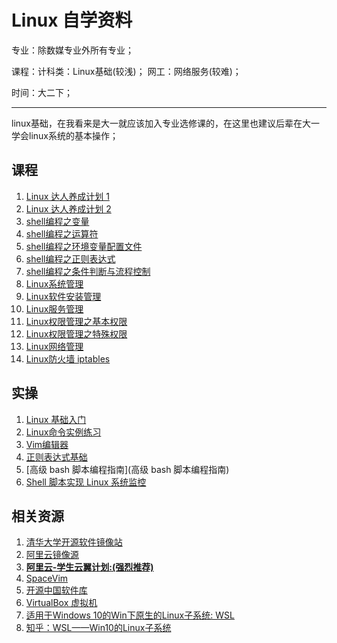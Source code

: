 # Linux 自学资料

专业：除数媒专业外所有专业；  

课程：计科类：Linux基础(较浅)； 网工：网络服务(较难)； 

时间：大二下；  

---

linux基础，在我看来是大一就应该加入专业选修课的，在这里也建议后辈在大一学会linux系统的基本操作；  

## 课程

1. [Linux 达人养成计划 1](http://www.imooc.com/learn/175)  
2. [Linux 达人养成计划 2](http://www.imooc.com/learn/111)  
3. [shell编程之变量](http://www.imooc.com/learn/336)  
4. [shell编程之运算符](http://www.imooc.com/learn/355)  
5. [shell编程之环境变量配置文件](http://www.imooc.com/learn/361)  
6. [shell编程之正则表达式](http://www.imooc.com/learn/378)  
7. [shell编程之条件判断与流程控制](http://www.imooc.com/learn/408)  
8. [Linux系统管理](http://www.imooc.com/learn/583)  
9. [Linux软件安装管理](http://www.imooc.com/learn/447)  
10. [Linux服务管理](http://www.imooc.com/learn/537)  
11. [Linux权限管理之基本权限](http://www.imooc.com/learn/481)  
12. [Linux权限管理之特殊权限](http://www.imooc.com/learn/499)   
13. [Linux网络管理](http://www.imooc.com/learn/258)  
14. [Linux防火墙 iptables](http://www.imooc.com/learn/389)  



## 实操  

1. [Linux 基础入门](https://www.shiyanlou.com/courses/1)  
2. [Linux命令实例练习](https://www.shiyanlou.com/courses/68)  
3. [Vim编辑器](https://www.shiyanlou.com/courses/2)  
4. [正则表达式基础](https://www.shiyanlou.com/courses/90)  
5. [高级 bash 脚本编程指南](高级 bash 脚本编程指南)  
6. [Shell 脚本实现 Linux 系统监控](https://www.shiyanlou.com/courses/597)  



## 相关资源

1. [清华大学开源软件镜像站](https://mirrors.tuna.tsinghua.edu.cn/)  
2. [阿里云镜像源](https://opsx.alibaba.com/mirror)  
3. [**阿里云-学生云翼计划:(强烈推荐)**](https://promotion.aliyun.com/ntms/act/campus2018.html)   
4. [SpaceVim](https://spacevim.org/cn/)  
5. [开源中国软件库](https://m.oschina.net/project)  
6. [VirtualBox 虚拟机](https://www.virtualbox.org/wiki/Downloads)  
7. [适用于Windows 10的Win下原生的Linux子系统: WSL](https://docs.microsoft.com/zh-cn/windows/wsl/install-win10)  
8. [知乎：WSL——Win10的Linux子系统](https://zhuanlan.zhihu.com/WindowsSubsystemForLinux)  



